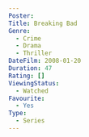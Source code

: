 ```yaml
---
Poster: 
Title: Breaking Bad
Genre:
  - Crime
  - Drama
  - Thriller
DateFilm: 2008-01-20
Duration: 47
Rating: []
ViewingStatus:
  - Watched
Favourite:
  - Yes
Type:
  - Series
---
```

